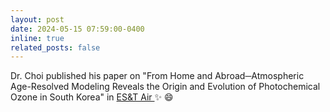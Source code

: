 ```yaml
---
layout: post
date: 2024-05-15 07:59:00-0400
inline: true
related_posts: false
---
```


Dr. Choi published his paper on "From Home and Abroad─Atmospheric Age-Resolved Modeling Reveals the Origin and Evolution of Photochemical Ozone in South Korea" in [ES&T Air ](https://pubs.acs.org/doi/10.1021/acsestair.4c00029) :sparkles: :smile:
